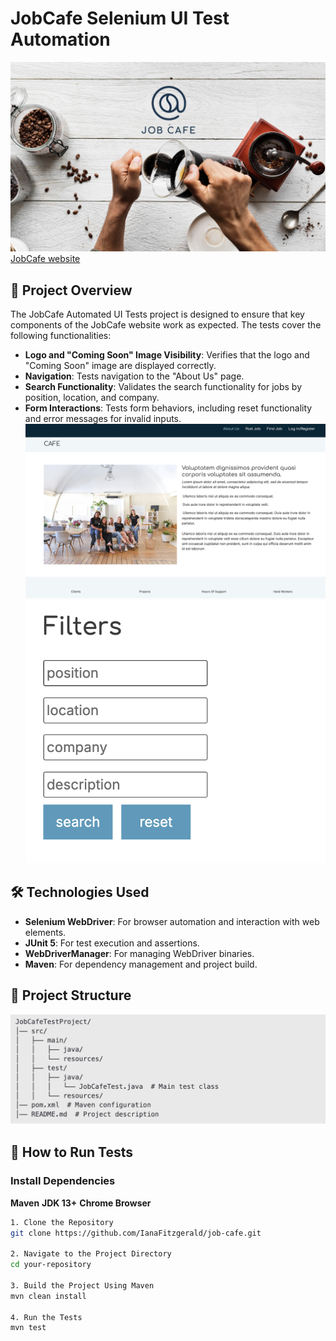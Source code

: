 # JobCafe Selenium UI Test Automation
![mainpage](images/Screenshot1.png)
[JobCafe website](http://167.99.178.249:3000/)

## 📌 Project Overview
The JobCafe Automated UI Tests project is designed to ensure that key components of the JobCafe website work as expected. The tests cover the following functionalities:

- **Logo and "Coming Soon" Image Visibility**: Verifies that the logo and "Coming Soon" image are displayed correctly.
- **Navigation**: Tests navigation to the "About Us" page.
- **Search Functionality**: Validates the search functionality for jobs by position, location, and company.
- **Form Interactions**: Tests form behaviors, including reset functionality and error messages for invalid inputs.
![aboutus](images/Screenshot4.png)
![mainpage](images/Screenshot2.png)

## 🛠️ Technologies Used

- **Selenium WebDriver**: For browser automation and interaction with web elements.
- **JUnit 5**: For test execution and assertions.
- **WebDriverManager**: For managing WebDriver binaries.
- **Maven**: For dependency management and project build.

## 📂 Project Structure
![structure](images/Screenshot3.png)


## 🚀 How to Run Tests
### Install Dependencies
**Maven** 
**JDK 13+**
**Chrome Browser**

```bash
1. Clone the Repository
git clone https://github.com/IanaFitzgerald/job-cafe.git

2. Navigate to the Project Directory
cd your-repository

3. Build the Project Using Maven
mvn clean install

4. Run the Tests
mvn test








